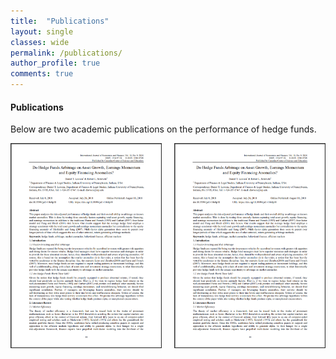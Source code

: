 ```yaml
---
title:  "Publications"
layout: single
classes: wide
permalink: /publications/
author_profile: true
comments: true
---
```

#### Publications
Below are two academic publications on the performance of hedge funds.
<br />

<div style="display: flex; gap: 20px;">
  <a href="/assets/Lawson Schwartz 2018.pdf">
    <img src="/assets/Paper_1.png" alt="Lawson Schwartz 2018" width="450">
  </a>
  <a href="/assets/Lawson Schwartz Thomas 2021.pdf">
    <img src="/assets/Paper_1.png" alt="Lawson Schwartz Thomas 2021" width="450">
  </a>
</div>

